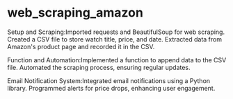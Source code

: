 # web_scraping_amazon

Setup and Scraping:Imported requests and BeautifulSoup for web scraping.
Created a CSV file to store watch title, price, and date.
Extracted data from Amazon's product page and recorded it in the CSV.

Function and Automation:Implemented a function to append data to the CSV file.
Automated the scraping process, ensuring regular updates.

Email Notification System:Integrated email notifications using a Python library.
Programmed alerts for price drops, enhancing user engagement.

